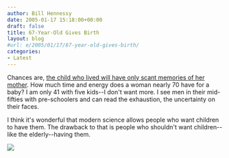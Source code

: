 ```yaml
---
author: Bill Hennessy
date: 2005-01-17 15:18:00+00:00
draft: false
title: 67-Year-Old Gives Birth
layout: blog
#url: e/2005/01/17/67-year-old-gives-birth/
categories:
- Latest
---
```


Chances are, [the child who lived will have only scant memories of her mother](https://news.yahoo.com/news?tmpl=story&cid=1503&u=/afp/20050116/ts_afp/afplifestyleromaniahealthmother_050116165314&printer=1). How much time and energy does a woman nearly 70 have for a baby? I am only 41 with five kids--I don't want more. I see men in their mid-fifties with pre-schoolers and can read the exhaustion, the uncertainty on their faces.




I think it's wonderful that modern science allows people who want children to have them. The drawback to that is people who shouldn't want children--like the elderly--having them.

![](https://blog.billhennessy.com/aggbug.aspx?PostID=937)

